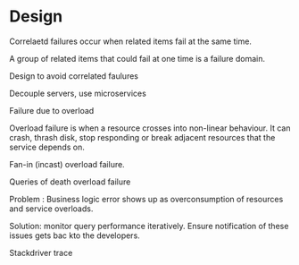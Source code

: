 # Design

Correlaetd failures occur when related items fail at the same time.

A group of related items that could fail at one time is a failure domain.



Design to avoid correlated faulures

Decouple servers, use microservices

Failure due to overload

Overload failure is when a resource crosses into non-linear behaviour. It can crash, thrash disk, stop responding or break adjacent resources that the service depends on.



Fan-in \(incast\) overload failure.

Queries of death overload failure

Problem : Business logic error shows up as overconsumption of resources and service overloads.



Solution: monitor query performance iteratively. Ensure notification of these issues gets bac kto the developers.

Stackdriver trace



